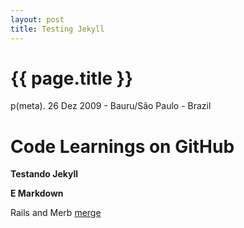 ```yaml
---
layout: post
title: Testing Jekyll
---
```


# {{ page.title }}

p(meta). 26 Dez 2009 - Bauru/São Paulo - Brazil

# Code Learnings on GitHub #

**Testando Jekyll**

**E Markdown**

Rails and Merb [merge](http://yehudakatz.com/2008/12/23/rails-and-merb-merge/ "Freaking!")